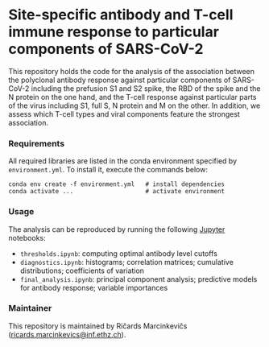 # Site-specific antibody and T-cell immune response to particular components of SARS-CoV-2

This repository holds the code for the analysis of the association between the polyclonal antibody response against particular components of SARS-CoV-2 including the prefusion S1 and S2 spike, the RBD of the spike and the N protein on the one hand, and the T-cell response against particular parts of the virus including S1, full S, N protein and M on the other. In addition, we assess which T-cell types and viral components feature the strongest association.

### Requirements

All required libraries are listed in the conda environment specified by `environment.yml`. To install it, execute the commands below:
```
conda env create -f environment.yml   # install dependencies
conda activate ...                    # activate environment
```

### Usage

The analysis can be reproduced by running the following [Jupyter](https://jupyter.org/) notebooks:
- `thresholds.ipynb`: computing optimal antibody level cutoffs
- `diagnostics.ipynb`: histograms; correlation matrices; cumulative distributions; coefficients of variation
- `final_analysis.ipynb`: principal component analysis; predictive models for antibody response; variable importances

### Maintainer

This repository is maintained by Ričards Marcinkevičs ([ricards.marcinkevics@inf.ethz.ch](mailto:ricards.marcinkevics@inf.ethz.ch)).
